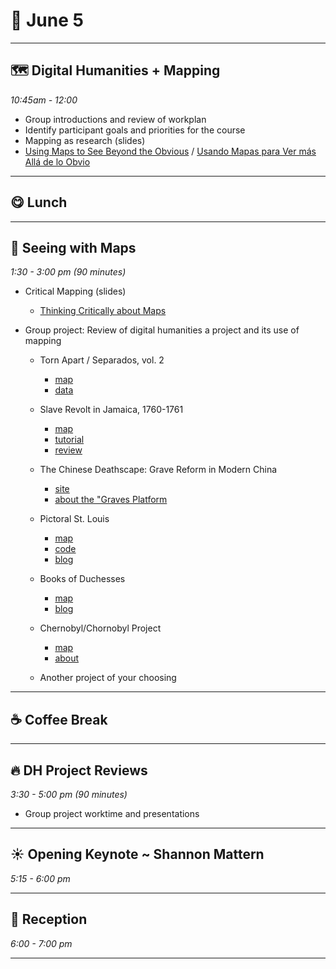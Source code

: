 # 🌱 June 5

<hr>

## 🗺️ Digital Humanities + Mapping
_10:45am - 12:00_

- Group introductions and review of workplan 
- Identify participant goals and priorities for the course 
- Mapping as research (slides)
- [Using Maps to See Beyond the Obvious](https://kit.exposingtheinvisible.org/en/maps.html) / [Usando Mapas para Ver más Allá de lo Obvio](https://kit.exposingtheinvisible.org/es/maps.html)

<hr>

## 😋 Lunch

<hr>

## 🦮 Seeing with Maps
_1:30 - 3:00 pm (90 minutes)_

- Critical Mapping (slides)
    - [Thinking Critically about Maps](https://kit.exposingtheinvisible.org/en/critical-maps.html)

- Group project: Review of digital humanities a project and its use of mapping
    - Torn Apart / Separados, vol. 2
        - [map](https://xpmethod.columbia.edu/torn-apart/volume/2/)
        - [data](https://github.com/xpmethod/torn-apart-open-data)

    - Slave Revolt in Jamaica, 1760-1761
        - [map](http://revolt.axismaps.com/)
        - [tutorial](https://craftingdh.netlify.app/tutorials/mapping/)
        - [review](https://reviewsindh.pubpub.org/pub/slave-revolt-in-jamaica/release/1)

    - The Chinese Deathscape: Grave Reform in Modern China
        - [site](https://chinesedeathscape.org/)
        - [about the "Graves Platform](https://chinesedeathscape.supdigital.org/read/colophon)

    - Pictoral St. Louis
        - [map](http://jarednielsen.com/pictorial-st-louis/index.html)
        - [code](https://github.com/nielsenjared/pictorial-st-louis)
        - [blog](https://jarednielsen.com/make-interactive-story-map-leaflet-non-geographical-images/)

    - Books of Duchesses 
        - [map](https://booksofduchesses.com/)  
        - [blog](https://www.karwansaraypublishers.com/en-us/blogs/medieval-world-blog/books-of-duchesses)

    - Chernobyl/Chornobyl Project
        - [map](https://harvard-cga.maps.arcgis.com/apps/webappviewer/index.html?id=5143021e6379448c966900096f21b5e3)
        - [about](https://gis.huri.harvard.edu/chornobyl)
        
    - Another project of your choosing

<hr>

## ☕ Coffee Break

<hr>

## 🔥 DH Project Reviews
_3:30 - 5:00 pm (90 minutes)_ 

- Group project worktime and presentations

<hr>

## ☀️ Opening Keynote ~ Shannon Mattern
_5:15 - 6:00 pm_

<hr>

## 🌙 Reception
_6:00 - 7:00 pm_

<hr>

